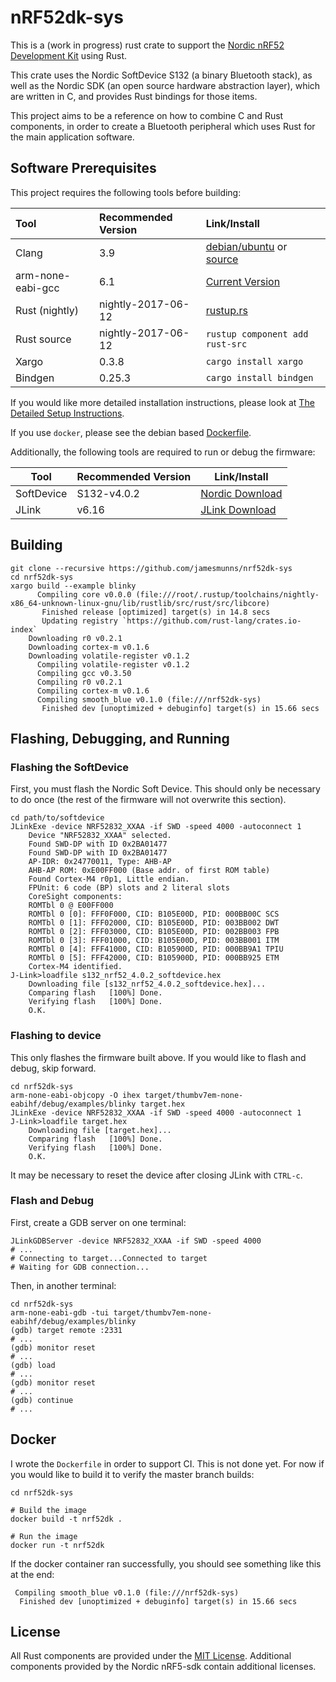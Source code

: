 # nRF52dk-sys

This is a (work in progress) rust crate to support the [Nordic nRF52 Development Kit](https://www.nordicsemi.com/eng/Products/Bluetooth-low-energy/nRF52-DK) using Rust.

This crate uses the Nordic SoftDevice S132 (a binary Bluetooth stack), as well as the Nordic SDK (an open source hardware abstraction layer), which are written in C, and provides Rust bindings for those items.

This project aims to be a reference on how to combine C and Rust components, in order to create a Bluetooth peripheral which uses Rust for the main application software.

## Software Prerequisites

This project requires the following tools before building:

Tool                | Recommended Version   | Link/Install
:---                | :------------------   | :---
Clang               | 3.9                   | [debian/ubuntu](http://apt.llvm.org/) or [source](http://releases.llvm.org/download.html)
arm-none-eabi-gcc   | 6.1                   | [Current Version](https://developer.arm.com/open-source/gnu-toolchain/gnu-rm/downloads)
Rust (nightly)      | nightly-2017-06-12    | [rustup.rs](https://www.rustup.rs/)
Rust source         | nightly-2017-06-12    | `rustup component add rust-src`
Xargo               | 0.3.8                 | `cargo install xargo`
Bindgen             | 0.25.3                | `cargo install bindgen`

If you would like more detailed installation instructions, please look at [The Detailed Setup Instructions](./SETUP.md).

If you use `docker`, please see the debian based [Dockerfile](./Dockerfile).

Additionally, the following tools are required to run or debug the firmware:

Tool        | Recommended Version   | Link/Install
---         | ---                   | ---
SoftDevice  | S132-v4.0.2           | [Nordic Download](http://www.nordicsemi.com/eng/nordic/Products/nRF52832/S132-SD-v4/58803)
JLink       | v6.16                 | [JLink Download](https://www.segger.com/downloads/jlink)

## Building

```text
git clone --recursive https://github.com/jamesmunns/nrf52dk-sys
cd nrf52dk-sys
xargo build --example blinky
      Compiling core v0.0.0 (file:///root/.rustup/toolchains/nightly-x86_64-unknown-linux-gnu/lib/rustlib/src/rust/src/libcore)
       Finished release [optimized] target(s) in 14.8 secs
       Updating registry `https://github.com/rust-lang/crates.io-index`
    Downloading r0 v0.2.1
    Downloading cortex-m v0.1.6
    Downloading volatile-register v0.1.2
      Compiling volatile-register v0.1.2
      Compiling gcc v0.3.50
      Compiling r0 v0.2.1
      Compiling cortex-m v0.1.6
      Compiling smooth_blue v0.1.0 (file:///nrf52dk-sys)
       Finished dev [unoptimized + debuginfo] target(s) in 15.66 secs
```

## Flashing, Debugging, and Running

### Flashing the SoftDevice

First, you must flash the Nordic Soft Device. This should only be necessary to do once (the rest of the firmware will not overwrite this section).

```text
cd path/to/softdevice
JLinkExe -device NRF52832_XXAA -if SWD -speed 4000 -autoconnect 1
    Device "NRF52832_XXAA" selected.
    Found SWD-DP with ID 0x2BA01477
    Found SWD-DP with ID 0x2BA01477
    AP-IDR: 0x24770011, Type: AHB-AP
    AHB-AP ROM: 0xE00FF000 (Base addr. of first ROM table)
    Found Cortex-M4 r0p1, Little endian.
    FPUnit: 6 code (BP) slots and 2 literal slots
    CoreSight components:
    ROMTbl 0 @ E00FF000
    ROMTbl 0 [0]: FFF0F000, CID: B105E00D, PID: 000BB00C SCS
    ROMTbl 0 [1]: FFF02000, CID: B105E00D, PID: 003BB002 DWT
    ROMTbl 0 [2]: FFF03000, CID: B105E00D, PID: 002BB003 FPB
    ROMTbl 0 [3]: FFF01000, CID: B105E00D, PID: 003BB001 ITM
    ROMTbl 0 [4]: FFF41000, CID: B105900D, PID: 000BB9A1 TPIU
    ROMTbl 0 [5]: FFF42000, CID: B105900D, PID: 000BB925 ETM
    Cortex-M4 identified.
J-Link>loadfile s132_nrf52_4.0.2_softdevice.hex
    Downloading file [s132_nrf52_4.0.2_softdevice.hex]...
    Comparing flash   [100%] Done.
    Verifying flash   [100%] Done.
    O.K.
```

### Flashing to device

This only flashes the firmware built above. If you would like to flash and debug, skip forward.

```text
cd nrf52dk-sys
arm-none-eabi-objcopy -O ihex target/thumbv7em-none-eabihf/debug/examples/blinky target.hex
JLinkExe -device NRF52832_XXAA -if SWD -speed 4000 -autoconnect 1
J-Link>loadfile target.hex
    Downloading file [target.hex]...
    Comparing flash   [100%] Done.
    Verifying flash   [100%] Done.
    O.K.
```

It may be necessary to reset the device after closing JLink with `CTRL-c`.

### Flash and Debug

First, create a GDB server on one terminal:

```text
JLinkGDBServer -device NRF52832_XXAA -if SWD -speed 4000
# ...
# Connecting to target...Connected to target
# Waiting for GDB connection...
```


Then, in another terminal:

```text
cd nrf52dk-sys
arm-none-eabi-gdb -tui target/thumbv7em-none-eabihf/debug/examples/blinky
(gdb) target remote :2331
# ...
(gdb) monitor reset
# ...
(gdb) load
# ...
(gdb) monitor reset
# ...
(gdb) continue
# ...
```

## Docker

I wrote the `Dockerfile` in order to support CI. This is not done yet. For now if you would like to build it to verify the master branch builds:

```text
cd nrf52dk-sys

# Build the image
docker build -t nrf52dk .

# Run the image
docker run -t nrf52dk
```

If the docker container ran successfully, you should see something like this at the end:

```text
 Compiling smooth_blue v0.1.0 (file:///nrf52dk-sys)
  Finished dev [unoptimized + debuginfo] target(s) in 15.66 secs
```

## License

All Rust components are provided under the [MIT License](./LICENSE). Additional components provided by the Nordic nRF5-sdk contain additional licenses.